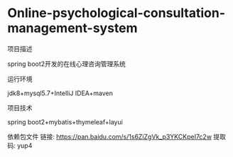 # Online-psychological-consultation-management-system
项目描述

spring boot2开发的在线心理咨询管理系统

运行环境

jdk8+mysql5.7+IntelliJ IDEA+maven

项目技术

spring boot2+mybatis+thymeleaf+layui

依赖包文件
链接: https://pan.baidu.com/s/1s6ZiZgVk_p3YKCKpeI7c2w 提取码: yup4 